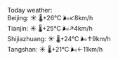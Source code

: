 Today weather:  
Beijing: ☀️   🌡️+26°C 🌬️↙8km/h  
Tianjin: ☀️   🌡️+25°C 🌬️↗4km/h  
Shijiazhuang: ☀️   🌡️+24°C 🌬️↑9km/h  
Tangshan: ☀️   🌡️+21°C 🌬️←11km/h  
